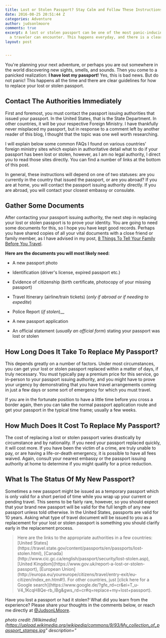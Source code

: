```yaml
---
title: Lost or Stolen Passport? Stay Calm and Follow These Instructions.
date: 2016-08-25 20:51:44 Z
categories: Adventure
author: judsonlmoore
comments: true
excerpt: A lost or stolen passport can be one of the most panic-inducing realizations
  a traveler can encounter. This happens everyday, and there is a clear solution.
layout: post


---
```


You're planning your next adventure, or perhaps you are out somewhere in the world discovering new sights, smells, and sounds. Then you come to a panicked realization: **I have lost my passport!** Yes, this is bad news. But do not panic! This happens all the time and there are clear guidelines for how to replace your lost or stolen passport.

## Contact The Authorities Immediately

First and foremost, you must contact the passport issuing authorities that issued your passport. In the United States, that is the State Department. In other countries, it will be your respective Foreign Ministry. I have thankfully never misplaced my passport, but in response to a comment left by another reader of this blog, I thought that the topic was one well worth researching.

I will explain below some common FAQs I found on various countries' foreign ministry sites which explain in authoritative detail what to do if your passport has been lost or stolen, however, as I am no legal authority, I direct you to read those sites directly. You can find a number of links at the bottom of this post.

In general, these instructions will depend on one of two statuses: are you currently in the country that issued the passport, or are you abroad? If you are at home, you will contact the passport issuing authority directly. If you are abroad, you will contact your closest embassy or consulate.

## Gather Some Documents

After contacting your passport issuing authority, the next step in replacing your lost or stolen passport is to prove your identity. You are going to need some documents for this, so I hope you have kept good records. Perhaps you have shared copies of all your vital documents with a close friend or family member, as I have advised in my post, [8 Things To Tell Your Family Before You Travel](https://www.judsonlmoore.com/things-to-tell-family-before-you-travel/).

**Here are the documents you will most likely need:**

- A new passport photo

- Identification (driver's license, expired passport etc.)

- Evidence of citizenship (birth certificate, photocopy of your missing passport)

- Travel Itinerary (airline/train tickets) (_only if abroad or if needing to expedite_)

- Police Report (_if stolen_)\_\_

- A new passport application

- An official statement (_usually an official form_) stating your passport was lost or stolen

## How Long Does It Take To Replace My Passport?

This depends greatly on a number of factors. Under most circumstances, you can get your lost or stolen passport replaced within a matter of days, if truly necessary. You must typically pay a premium price for this service, go in-person to your passport issuing authority, and you might have to prove your urgency by demonstrating that you have travel arrangements coming in just a few days or some sort of emergency for which you must travel.

If you are in the fortunate position to have a little time before you cross a border again, then you can take the normal passport application route and get your passport in the typical time frame; usually a few weeks.

## How Much Does It Cost To Replace My Passport?

The cost of replacing a lost or stolen passport varies drastically by circumstance and by nationality. If you need your passport replaced quickly, it will cost more. If you have been the victim of a crime, are truly unable to pay, or are having a life-or-death emergency, it is possible to have all fees waived. Again, consult your nearest embassy or the passport issuing authority at home to determine if you might qualify for a price reduction.

## What Is The Status Of My New Passport?

Sometimes a new passport might be issued as a temporary passport which is only valid for a short period of time while you wrap up your current or pending travel. This seems to be fairly rare, however, so you should expect that your brand new passport will be valid for the full length of any new passport unless told otherwise. In the United States, passports are valid for 10 years. Asking what type of travel document will be issued to you as a replacement for your lost or stolen passport is something you should clarify early in the replacement process.

<blockquote>Here are the links to the appropriate authorities in a few countries: [United States](https://travel.state.gov/content/passports/en/passports/lost-stolen.html), [Canada](http://www.cic.gc.ca/english/passport/security/lost-stolen.asp), [United Kingdom](https://www.gov.uk/report-a-lost-or-stolen-passport), [European Union](http://europa.eu/youreurope/citizens/travel/entry-exit/eu-citizen/index_en.htm#!). For other countries, just [click here for a Google search](https://www.google.de/?gfe_rd=cr&ei=T_u-V4_1KcqH8Qe-rb_IBg&gws_rd=cr#q=replace+my+lost+passport).</blockquote>

Have you lost a passport or had it stolen? What did you learn from the experience? Please share your thoughts in the comments below, or reach me directly at [@JudsonLMoore](http://twitter.com/judsonlmoore).

_photo credit: [Wikimedia](https://upload.wikimedia.org/wikipedia/commons/9/93/My_collection_of_passport_stamps.jpg" description="_
